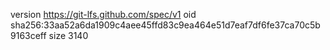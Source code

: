 version https://git-lfs.github.com/spec/v1
oid sha256:33aa52a6da1909c4aee45ffd83c9ea464e51d7eaf7df6fe37ca70c5b9163ceff
size 3140
